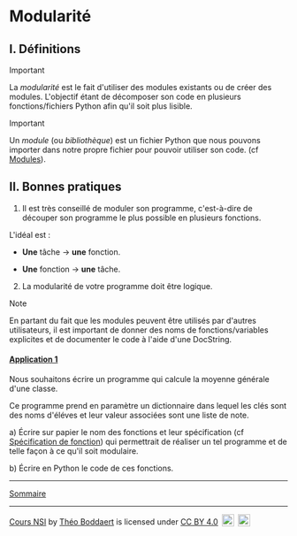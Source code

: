# Modularité

## I. Définitions

> [!IMPORTANT]
> La *modularité* est le fait d'utiliser des modules existants ou de créer des modules. L'objectif étant de décomposer son code en plusieurs fonctions/fichiers Python afin qu'il soit plus lisible.

> [!IMPORTANT]
> Un *module* (ou *bibliothèque*) est un fichier Python que nous pouvons importer dans notre propre fichier pour pouvoir utiliser son code. (cf [Modules](./../../../première/Langages_et_programmation/Constructions_élémentaires/Modules.md)).

## II. Bonnes pratiques

1. Il est très conseillé de moduler son programme, c'est-à-dire de découper son programme le plus possible en plusieurs fonctions.

L'idéal est : 

- **Une** tâche $\to$ **une** fonction.

- **Une** fonction $\to$ **une** tâche.

2. La modularité de votre programme doit être logique.

> [!NOTE]
> En partant du fait que les modules peuvent être utilisés par d'autres utilisateurs, il est important de donner des noms de fonctions/variables explicites et de documenter le code à l'aide d'une DocString.

#### <ins>Application 1</ins>

Nous souhaitons écrire un programme qui calcule la moyenne générale d'une classe.

Ce programme prend en paramètre un dictionnaire dans lequel les clés sont des noms d'éléves et leur valeur associées sont une liste de note.

a) Écrire sur papier le nom des fonctions et leur spécification (cf [Spécification de fonction](./../../../première/Langages_et_programmation/Mise_au_point_des_programmes/Prototypage.md)) qui permettrait de réaliser un tel programme et de telle façon à ce qu'il soit modulaire.

b) Écrire en Python le code de ces fonctions.

_______

[Sommaire](./../../README.md)

___________

<p xmlns:cc="http://creativecommons.org/ns#" xmlns:dct="http://purl.org/dc/terms/"><a property="dct:title" rel="cc:attributionURL" href="https://github.com/boddaert/nsi">Cours NSI</a> by <a rel="cc:attributionURL dct:creator" property="cc:attributionName" href="https://github.com/boddaert">Théo Boddaert</a> is licensed under <a href="https://creativecommons.org/licenses/by/4.0/?ref=chooser-v1" target="_blank" rel="license noopener noreferrer" style="display:inline-block;">CC BY 4.0</a>  <img style="height:22px!important;margin-left:3px;vertical-align:text-bottom;" src="https://mirrors.creativecommons.org/presskit/icons/cc.svg?ref=chooser-v1" alt="">  <img style="height:22px!important;margin-left:3px;vertical-align:text-bottom;" src="https://mirrors.creativecommons.org/presskit/icons/by.svg?ref=chooser-v1" alt=""></p> 